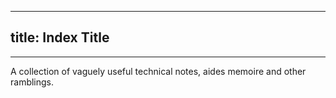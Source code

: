 
---
## title: Index Title
---

A collection of vaguely useful technical notes, aides memoire and other ramblings.